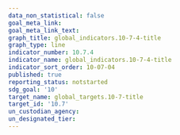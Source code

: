 ```yaml
---
data_non_statistical: false
goal_meta_link: 
goal_meta_link_text: 
graph_title: global_indicators.10-7-4-title
graph_type: line
indicator_number: 10.7.4
indicator_name: global_indicators.10-7-4-title
indicator_sort_order: 10-07-04
published: true
reporting_status: notstarted
sdg_goal: '10'
target_name: global_targets.10-7-title
target_id: '10.7'
un_custodian_agency: 
un_designated_tier: 
---
```

